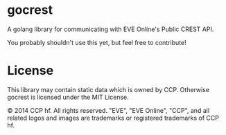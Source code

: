 # gocrest

A golang library for communicating with EVE Online's Public CREST API.
 
You probably shouldn't use this yet, but feel free to contribute!

# License

This library may contain static data which is owned by CCP. Otherwise gocrest is licensed under the MIT License.

© 2014 CCP hf. All rights reserved. "EVE", "EVE Online", "CCP", and all related logos and images are trademarks or registered trademarks of CCP hf.